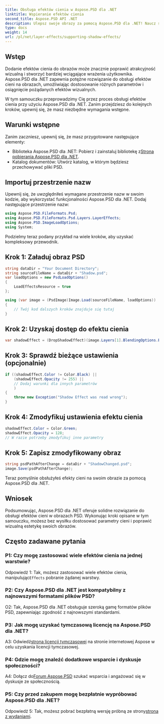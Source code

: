 ```yaml
---
title: Obsługa efektów cienia w Aspose.PSD dla .NET
linktitle: Wspieranie efektów cienia
second_title: Aspose.PSD API .NET
description: Ulepsz swoje obrazy za pomocą Aspose.PSD dla .NET! Naucz się krok po kroku wspierać efekty cieni. Pobierz teraz, aby uzyskać oszałamiające wrażenia wizualne.
type: docs
weight: 14
url: /pl/net/layer-effects/supporting-shadow-effects/
---
```

## Wstęp

Dodanie efektów cienia do obrazów może znacznie poprawić atrakcyjność wizualną i stworzyć bardziej wciągające wrażenia użytkownika. Aspose.PSD dla .NET zapewnia potężne rozwiązanie do obsługi efektów cieni na obrazach, umożliwiając dostosowanie różnych parametrów i osiągnięcie pożądanych efektów wizualnych.

W tym samouczku przeprowadzimy Cię przez proces obsługi efektów cienia przy użyciu Aspose.PSD dla .NET. Zanim przejdziesz do kolejnych kroków, upewnij się, że masz niezbędne wymagania wstępne.

## Warunki wstępne

Zanim zaczniesz, upewnij się, że masz przygotowane następujące elementy:

-  Biblioteka Aspose.PSD dla .NET: Pobierz i zainstaluj bibliotekę z[Strona pobierania Aspose.PSD dla .NET](https://releases.aspose.com/psd/net/).
- Katalog dokumentów: Utwórz katalog, w którym będziesz przechowywać pliki PSD.

## Importuj przestrzenie nazw

Upewnij się, że uwzględniłeś wymagane przestrzenie nazw w swoim kodzie, aby wykorzystać funkcjonalności Aspose.PSD dla .NET. Dodaj następujące przestrzenie nazw:

```csharp
using Aspose.PSD.FileFormats.Psd;
using Aspose.PSD.FileFormats.Psd.Layers.LayerEffects;
using Aspose.PSD.ImageLoadOptions;
using System;
```

Podzielmy teraz podany przykład na wiele kroków, aby uzyskać kompleksowy przewodnik.

## Krok 1: Załaduj obraz PSD

```csharp
string dataDir = "Your Document Directory";
string sourceFileName = dataDir + "Shadow.psd";
var loadOptions = new PsdLoadOptions()
{
    LoadEffectsResource = true
};

using (var image = (PsdImage)Image.Load(sourceFileName, loadOptions))
{
    // Twój kod dalszych kroków znajduje się tutaj
}
```

## Krok 2: Uzyskaj dostęp do efektu cienia

```csharp
var shadowEffect = (DropShadowEffect)(image.Layers[1].BlendingOptions.Effects[0]);
```

## Krok 3: Sprawdź bieżące ustawienia (opcjonalnie)

```csharp
if ((shadowEffect.Color != Color.Black) ||
    (shadowEffect.Opacity != 255) ||
    // Dodaj warunki dla innych parametrów
    )
{
    throw new Exception("Shadow Effect was read wrong");
}
```

## Krok 4: Zmodyfikuj ustawienia efektu cienia

```csharp
shadowEffect.Color = Color.Green;
shadowEffect.Opacity = 128;
// W razie potrzeby zmodyfikuj inne parametry
```

## Krok 5: Zapisz zmodyfikowany obraz

```csharp
string psdPathAfterChange = dataDir + "ShadowChanged.psd";
image.Save(psdPathAfterChange);
```

Teraz pomyślnie obsłużyłeś efekty cieni na swoim obrazie za pomocą Aspose.PSD dla .NET.

## Wniosek

Podsumowując, Aspose.PSD dla .NET oferuje solidne rozwiązanie do obsługi efektów cieni w obrazach PSD. Wykonując kroki opisane w tym samouczku, możesz bez wysiłku dostosować parametry cieni i poprawić wizualną estetykę swoich obrazów.

## Często zadawane pytania

### P1: Czy mogę zastosować wiele efektów cienia na jednej warstwie?

 Odpowiedź 1: Tak, możesz zastosować wiele efektów cienia, manipulując`Effects` pobranie żądanej warstwy.

### P2: Czy Aspose.PSD dla .NET jest kompatybilny z najnowszymi formatami plików PSD?

O2: Tak, Aspose.PSD dla .NET obsługuje szeroką gamę formatów plików PSD, zapewniając zgodność z najnowszymi standardami.

### P3: Jak mogę uzyskać tymczasową licencję na Aspose.PSD dla .NET?

 A3: Odwiedź[strona licencji tymczasowej](https://purchase.aspose.com/temporary-license/) na stronie internetowej Aspose w celu uzyskania licencji tymczasowej.

### P4: Gdzie mogę znaleźć dodatkowe wsparcie i dyskusje społeczności?

 A4: Dołącz do[Forum Aspose.PSD](https://forum.aspose.com/c/psd/34) szukać wsparcia i angażować się w dyskusje ze społecznością.

### P5: Czy przed zakupem mogę bezpłatnie wypróbować Aspose.PSD dla .NET?

 Odpowiedź 5: Tak, możesz pobrać bezpłatną wersję próbną ze strony[strona z wydaniami](https://releases.aspose.com/).